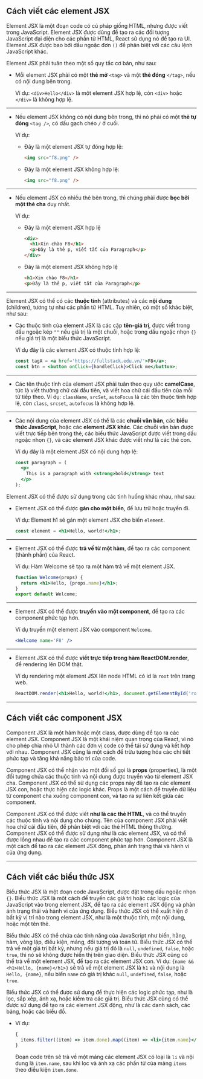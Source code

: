## Cách viết các element JSX

Element JSX là một đoạn code có cú pháp giống HTML, nhưng được viết trong JavaScript. Element JSX được dùng để tạo ra các đối tượng JavaScript đại diện cho các phần tử HTML, React sử dụng nó để tạo ra UI. Element JSX được bao bởi dấu ngoặc đơn `()` để phân biệt với các câu lệnh JavaScript khác.

Element JSX phải tuân theo một số quy tắc cơ bản, như sau:

- Mỗi element JSX phải có một **thẻ mở** `<tag>` và một **thẻ đóng** `</tag>`, nếu có nội dung bên trong.

  Ví dụ: `<div>Hello</div>` là một element JSX hợp lệ, còn `<div>` hoặc `</div>` là không hợp lệ.

---

- Nếu element JSX không có nội dung bên trong, thì nó phải có một **thẻ tự đóng** `<tag />`, có dấu gạch chéo `/` ở cuối.

  Ví dụ:

  - Đây là một element JSX tự đóng hợp lệ:

    ```html
    <img src="f8.png" />
    ```

  - Đây là một element JSX không hợp lệ:

    ```html
    <img src="f8.png" />
    ```

---

- Nếu element JSX có nhiều thẻ bên trong, thì chúng phải được **bọc bởi một thẻ cha** duy nhất.

  Ví dụ:

  - Đây là một element JSX hợp lệ

    ```html
    <div>
      <h1>Xin chào F8</h1>
      <p>Đây là thẻ p, viết tắt của Paragraph</p>
    </div>
    ```

  - Đây là một element JSX không hợp lệ

    ```html
    <h1>Xin chào F8</h1>
    <p>Đây là thẻ p, viết tắt của Paragraph</p>
    ```

---

Element JSX có thể có các **thuộc tính** (attributes) và các **nội dung** (children), tương tự như các phần tử HTML. Tuy nhiên, có một số khác biệt, như sau:

- Các thuộc tính của element JSX là các cặp **tên-giá trị**, được viết trong dấu ngoặc kép `""` nếu giá trị là một chuỗi, hoặc trong dấu ngoặc nhọn `{}` nếu giá trị là một biểu thức JavaScript.

  Ví dụ đây là các element JSX có thuộc tính hợp lệ:

  ```jsx
  const tagA = <a href='https://fullstack.edu.vn/'>F8</a>;
  const btn = <button onClick={handleClick}>Click me</button>;
  ```

---

- Các tên thuộc tính của element JSX phải tuân theo quy ước **camelCase**, tức là viết thường chữ cái đầu tiên, và viết hoa chữ cái đầu tiên của mỗi từ tiếp theo. Ví dụ: `className`, `srcSet`, `autoFocus` là các tên thuộc tính hợp lệ, còn `class`, `srcset`, `autofocus` là không hợp lệ.

---

- Các nội dung của element JSX có thể là các **chuỗi văn bản**, các **biểu thức JavaScript**, hoặc các **element JSX khác**. Các chuỗi văn bản được viết trực tiếp bên trong thẻ, các biểu thức JavaScript được viết trong dấu ngoặc nhọn `{}`, và các element JSX khác được viết như là các thẻ con.

  Ví dụ đây là một element JSX có nội dung hợp lệ:

  ```jsx
  const paragraph = (
    <p>
      This is a paragraph with <strong>bold</strong> text
    </p>
  );
  ```

Element JSX có thể được sử dụng trong các tình huống khác nhau, như sau:

- Element JSX có thể được **gán cho một biến**, để lưu trữ hoặc truyền đi.

  Ví dụ: Element h1 sẽ gán một element JSX cho biến `element`.

  ```jsx
  const element = <h1>Hello, world!</h1>;
  ```

---

- Element JSX có thể được **trả về từ một hàm**, để tạo ra các component (thành phần) của React.

  Ví dụ: Hàm Welcome sẽ tạo ra một hàm trả về một element JSX.

  ```jsx
  function Welcome(props) {
    return <h1>Hello, {props.name}</h1>;
  }
  export default Welcome;
  ```

---

- Element JSX có thể được **truyền vào một component**, để tạo ra các component phức tạp hơn.

  Ví dụ truyền một element JSX vào component `Welcome`.

  ```jsx
  <Welcome name='F8' />
  ```

---

- Element JSX có thể được **viết trực tiếp trong hàm ReactDOM.render**, để rendering lên DOM thật.

  Ví dụ rendering một element JSX lên node HTML có id là `root` trên trang web.

  ```jsx
  ReactDOM.render(<h1>Hello, world!</h1>, document.getElementById('root'));
  ```

---

## Cách viết các component JSX

Component JSX là một hàm hoặc một class, được dùng để tạo ra các element JSX. Component JSX là một khái niệm quan trọng của React, vì nó cho phép chia nhỏ UI thành các đơn vị code có thể tái sử dụng và kết hợp với nhau. Component JSX cũng là một cách để trừu tượng hóa các chi tiết phức tạp và tăng khả năng bảo trì của code.

Component JSX có thể nhận vào một đối số gọi là **props** (properties), là một đối tượng chứa các thuộc tính và nội dung được truyền vào từ element JSX cha. Component JSX có thể sử dụng các props này để tạo ra các element JSX con, hoặc thực hiện các logic khác. Props là một cách để truyền dữ liệu từ component cha xuống component con, và tạo ra sự liên kết giữa các component.

Component JSX có thể được viết **như là các thẻ HTML**, và có thể truyền các thuộc tính và nội dung cho chúng. Tên của component JSX phải viết hoa chữ cái đầu tiên, để phân biệt với các thẻ HTML thông thường. Component JSX có thể được sử dụng như là các element JSX, và có thể được lồng nhau để tạo ra các component phức tạp hơn. Component JSX là một cách để tạo ra các element JSX động, phản ánh trạng thái và hành vi của ứng dụng.

---

## Cách viết các biểu thức JSX

Biểu thức JSX là một đoạn code JavaScript, được đặt trong dấu ngoặc nhọn `{}`. Biểu thức JSX là một cách để truyền các giá trị hoặc các logic của JavaScript vào trong element JSX, để tạo ra các element JSX động và phản ánh trạng thái và hành vi của ứng dụng. Biểu thức JSX có thể xuất hiện ở bất kỳ vị trí nào trong element JSX, như là một thuộc tính, một nội dung, hoặc một tên thẻ.

Biểu thức JSX có thể chứa các tính năng của JavaScript như biến, hằng, hàm, vòng lặp, điều kiện, mảng, đối tượng và toán tử. Biểu thức JSX có thể trả về một giá trị bất kỳ, nhưng nếu giá trị đó là `null`, `undefined`, `false`, hoặc `true`, thì nó sẽ không được hiển thị trên giao diện. Biểu thức JSX cũng có thể trả về một element JSX, để tạo ra các element JSX con. Ví dụ: `{name && <h1>Hello, {name}</h1>}` sẽ trả về một element JSX là `h1` và nội dung là `Hello, {name}`, nếu biến `name` có giá trị khác `null`, `undefined`, `false`, hoặc `true`.

Biểu thức JSX có thể được sử dụng để thực hiện các logic phức tạp, như là lọc, sắp xếp, ánh xạ, hoặc kiểm tra các giá trị. Biểu thức JSX cũng có thể được sử dụng để tạo ra các element JSX động, như là các danh sách, các bảng, hoặc các biểu đồ.

- Ví dụ:

  ```jsx
  {
    items.filter((item) => item.done).map((item) => <li>{item.name}</li>);
  }
  ```

  Đoạn code trên sẽ trả về một mảng các element JSX có loại là `li` và nội dung là `item.name`, sau khi lọc và ánh xạ các phần tử của mảng `items` theo điều kiện `item.done`.

